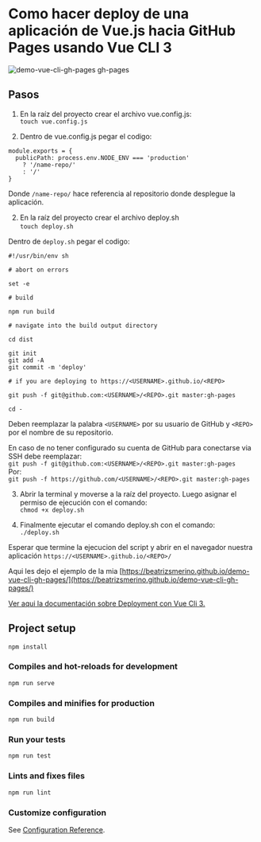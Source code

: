 # Como hacer deploy de una aplicación de Vue.js hacia GitHub Pages usando Vue CLI 3

![demo-vue-cli-gh-pages gh-pages](https://github.com/beatrizsmerino/demo-vue-cli-gh-pages/blob/feature/documentation/documentation/images/demo-vue-cli-gh-pages.jpg)

## Pasos

1. En la raíz del proyecto crear el archivo vue.config.js:  
   `touch vue.config.js`

2. Dentro de vue.config.js pegar el codigo:

```
module.exports = {
  publicPath: process.env.NODE_ENV === 'production'
    ? '/name-repo/'
    : '/'
}
```

Donde `/name-repo/` hace referencia al repositorio donde desplegue la aplicación.

2. En la raíz del proyecto crear el archivo deploy.sh  
   `touch deploy.sh`

Dentro de `deploy.sh` pegar el codigo:

```
#!/usr/bin/env sh

# abort on errors

set -e

# build

npm run build

# navigate into the build output directory

cd dist

git init
git add -A
git commit -m 'deploy'

# if you are deploying to https://<USERNAME>.github.io/<REPO>

git push -f git@github.com:<USERNAME>/<REPO>.git master:gh-pages

cd -
```

Deben reemplazar la palabra `<USERNAME>` por su usuario de GitHub y `<REPO>` por el nombre de su repositorio.

En caso de no tener configurado su cuenta de GitHub para conectarse via SSH debe reemplazar:  
`git push -f git@github.com:<USERNAME>/<REPO>.git master:gh-pages`  
Por:  
`git push -f https://github.com/<USERNAME>/<REPO>.git master:gh-pages`

3. Abrir la terminal y moverse a la raíz del proyecto. Luego asignar el permiso de ejecución con el comando:  
   `chmod +x deploy.sh`

4. Finalmente ejecutar el comando deploy.sh con el comando:  
   `./deploy.sh`

Esperar que termine la ejecucion del script y abrir en el navegador nuestra aplicación
`https://<USERNAME>.github.io/<REPO>/`

Aqui les dejo el ejemplo de la mia [https://beatrizsmerino.github.io/demo-vue-cli-gh-pages/](https://beatrizsmerino.github.io/demo-vue-cli-gh-pages/)

[Ver aqui la documentación sobre Deployment con Vue Cli 3.](https://cli.vuejs.org/guide/deployment.html#github-pages)

## Project setup

```
npm install
```

### Compiles and hot-reloads for development

```
npm run serve
```

### Compiles and minifies for production

```
npm run build
```

### Run your tests

```
npm run test
```

### Lints and fixes files

```
npm run lint
```

### Customize configuration

See [Configuration Reference](https://cli.vuejs.org/config/).
